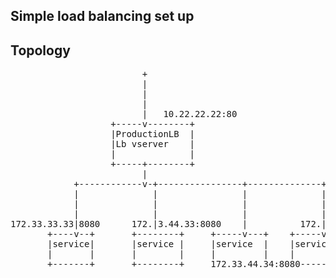 ## Simple load balancing set up


## Topology

<pre>
                         +
                         |
                         |
                         |
                         |   10.22.22.22:80
                   +-----v--------+
                   |ProductionLB  |
                   |Lb vserver    |
                   |              |
                   +-----+--------+
                         |
            +------------v-+----------------+--------------+
            |              |                |              |
            |              |                |              |
            |              |                |              |
172.33.33.33|8080      172.|3.44.33:8080    |          172.|3.44.35:8080
       +----v--+       +--------+     +-----v---+    +-----v----+
       |service|       |service |     |service  |    |service   |
       |       |       |        |     |         |    |          |
       +-------+       +--------+     172.33.44.34:8080---------+

</pre>

